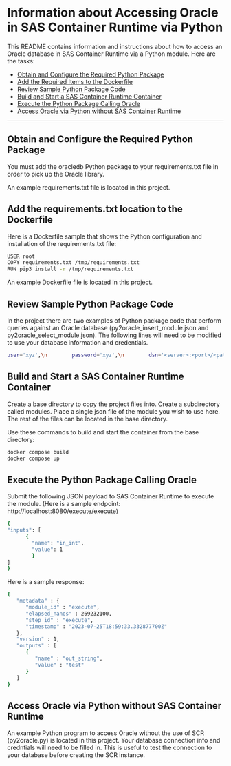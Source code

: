 # Information about Accessing Oracle in SAS Container Runtime via Python

This README contains information and instructions about how to access an Oracle database in SAS Container Runtime via a Python module. Here are the tasks:

- [Obtain and Configure the Required Python Package](#obtain-and-configure-the-required-python-package)
- [Add the Required Items to the Dockerfile](#add-the-requirements.txt-location-to-the-dockerfile)
- [Review Sample Python Package Code](#review-sample-python-package-code)
- [Build and Start a SAS Container Runtime Container](#build-and-start-a-sas-container-runtime-container)
- [Execute the Python Package Calling Oracle](#execute-the-python-package-calling-oracle)
- [Access Oracle via Python without SAS Container Runtime](#access-oracle-via-python-without-sas-container-runtime)

---

## Obtain and Configure the Required Python Package

You must add the oracledb Python package to your requirements.txt file in order to pick up the Oracle library.

An example requirements.txt file is located in this project.

## Add the requirements.txt location to the Dockerfile

Here is a Dockerfile sample that shows the Python configuration and installation of the requirements.txt file:

```sh
USER root
COPY requirements.txt /tmp/requirements.txt
RUN pip3 install -r /tmp/requirements.txt 
```

An example Dockerfile file is located in this project.

## Review Sample Python Package Code

In the project there are two examples of Python package code that perform queries against an Oracle database (py2oracle_insert_module.json and py2oracle_select_module.json). The following lines will need to be modified to use your database information and credentials.

```sh
user='xyz',\n        password='xyz',\n        dsn='<server>:<port>/<path>'
```

## Build and Start a SAS Container Runtime Container

Create a base directory to copy the project files into. Create a subdirectory called modules. Place a single json file of the module you wish to use here. The rest of the files can be located in the base directory.

Use these commands to build and start the container from the base directory:

```sh
docker compose build
docker compose up
```

## Execute the Python Package Calling Oracle


Submit the following JSON payload to SAS Container Runtime to execute the module. (Here is a sample endpoint: http://localhost:8080/execute/execute)

```sh
{
"inputs": [
      {
        "name": "in_int",
        "value": 1
        }
]
}
```

Here is a sample response:

```sh
{
   "metadata" : {
      "module_id" : "execute",
      "elapsed_nanos" : 269232100,
      "step_id" : "execute",
      "timestamp" : "2023-07-25T18:59:33.332877700Z"
   },
   "version" : 1,
   "outputs" : [
      {
         "name" : "out_string",
         "value" : "test"
      }
   ]
}
```

## Access Oracle via Python without SAS Container Runtime

An example Python program to access Oracle without the use of SCR (py2oracle.py) is located in this project. Your database connection info and credntials will need to be filled in. This is useful to test the connection to your database before creating the SCR instance.
